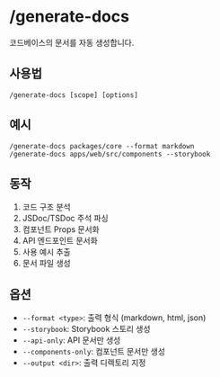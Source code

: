 # /generate-docs

코드베이스의 문서를 자동 생성합니다.

## 사용법
```
/generate-docs [scope] [options]
```

## 예시
```
/generate-docs packages/core --format markdown
/generate-docs apps/web/src/components --storybook
```

## 동작
1. 코드 구조 분석
2. JSDoc/TSDoc 주석 파싱
3. 컴포넌트 Props 문서화
4. API 엔드포인트 문서화
5. 사용 예시 추출
6. 문서 파일 생성

## 옵션
- `--format <type>`: 출력 형식 (markdown, html, json)
- `--storybook`: Storybook 스토리 생성
- `--api-only`: API 문서만 생성
- `--components-only`: 컴포넌트 문서만 생성
- `--output <dir>`: 출력 디렉토리 지정